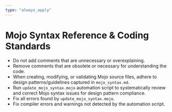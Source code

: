 ```yaml
---
type: "always_apply"
---
```


# Mojo Syntax Reference & Coding Standards
- Do not add comments that are unnecessary or overexplaining.
- Remove comments that are obsolete or necessary for understanding the code.
- When creating, modifying, or validating Mojo source files, adhere to design patterns/guidelines captured in `mojo_syntax.md`.
- Run `update_mojo_syntax.mojo` automation script to systematically review and correct Mojo syntax issues for design pattern compliance.
- Fix all errors found by `update_mojo_syntax.mojo`.
- Fix compiler errors and warnings not detected by the automation script.